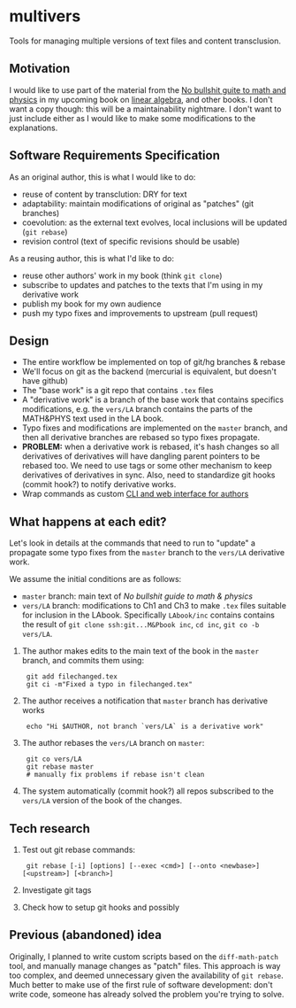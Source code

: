 multivers
=========
Tools for managing multiple versions of text files and content transclusion.

Motivation
----------
I would like to use part of the material from the [No bullshit guite to math and physics](http://minireference.com)
in my upcoming book on [linear algebra](http://gum.co/noBSLA), and other books.
I don't want a copy though: this will be a maintainability nightmare.
I don't want to just include either as I would like to make some modifications
to the explanations.


Software Requirements Specification
-----------------------------------
As an original author, this is what I would like to do:
  - reuse of content by transclution: DRY for text
  - adaptability: maintain modifications of original as "patches" (git branches)
  - coevolution: as the external text evolves, local inclusions will be updated  (`git rebase`)
  - revision control (text of specific revisions should be usable)

As a reusing author, this is what I'd like to do:
  - reuse other authors' work in my book (think `git clone`)
  - subscribe to updates and patches to the texts that I'm using in my derivative work
  - publish my book for my own audience
  - push my typo fixes and improvements to upstream (pull request)


Design
------
  - The entire workflow be implemented on top of git/hg branches & rebase
  - We'll focus on git as the backend (mercurial is equivalent, but doesn't have github)
  - The "base work" is a git repo that contains `.tex` files
  - A "derivative work" is a branch of the base work that contains specifics
    modifications, e.g. the `vers/LA` branch contains the parts of the MATH&PHYS
    text used in the LA book.
  - Typo fixes and modifications are implemented on the `master` branch, and then
    all derivative branches are rebased so typo fixes propagate.
  - **PROBLEM:** when a derivative work is rebased, it's hash changes so all
    derivatives of derivatives will have dangling parent pointers to be rebased too.
    We need to use tags or some other mechanism to keep derivatives of derivatives in sync.
    Also, need to standardize git hooks (commit hook?) to notify derivative works.
  - Wrap commands as custom [CLI and web interface for authors](https://minireference.com/blog/git-for-authors/)

  
What happens at each edit?
--------------------------
Let's look in details at the commands that need to run to "update" a propagate
some typo fixes from the `master` branch to the `vers/LA` derivative work.

We assume the initial conditions are as follows:
  - `master` branch: main text of *No bullshit guide to math & physics*
  - `vers/LA` branch: modifications to Ch1 and Ch3 to make `.tex` files suitable
    for inclusion in the LAbook. Specifically `LAbook/inc` contains contains the
    result of `git clone ssh:git...M&Pbook inc`, `cd inc`, `git co -b vers/LA`.

1. The author makes edits to the main text of the book in the `master` branch,
   and commits them using:
   
        git add filechanged.tex
        git ci -m"Fixed a typo in filechanged.tex"
       
2. The author receives a notification that `master` branch has derivative works

        echo "Hi $AUTHOR, not branch `vers/LA` is a derivative work"

3. The author rebases the `vers/LA` branch on `master`:

        git co vers/LA
        git rebase master
        # manually fix problems if rebase isn't clean

4. The system automatically (commit hook?) all repos subscribed to the `vers/LA`
   version of the book of the changes.


Tech research
-------------

1. Test out git rebase commands:

        git rebase [-i] [options] [--exec <cmd>] [--onto <newbase>] [<upstream>] [<branch>]

2. Investigate git tags

2. Check how to setup git hooks and possibly 




Previous (abandoned) idea 
-------------------------
Originally, I planned to write custom scripts based on the `diff-math-patch` tool,
and manually manage changes as "patch" files. This approach is way too complex,
and deemed unnecessary given the availability of `git rebase`. Much better to make
use of the first rule of software development: don't write code, someone has
already solved the problem you're trying to solve.








